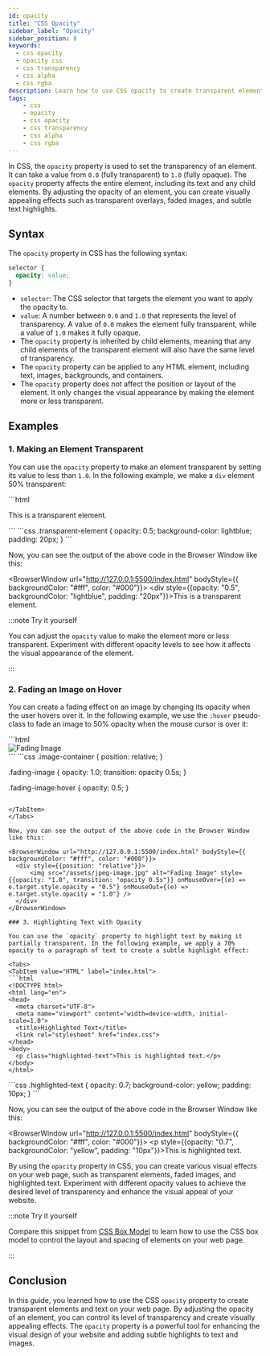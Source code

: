 ```yaml
---
id: opacity
title: "CSS Opacity"
sidebar_label: "Opacity"
sidebar_position: 8
keywords:
  - css opacity
  - opacity css
  - css transparency
  - css alpha
  - css rgba
description: Learn how to use CSS opacity to create transparent elements and text on your web page.
tags: 
    - css
    - opacity
    - css opacity
    - css transparency
    - css alpha
    - css rgba
---
```


In CSS, the `opacity` property is used to set the transparency of an element. It can take a value from `0.0` (fully transparent) to `1.0` (fully opaque). The `opacity` property affects the entire element, including its text and any child elements. By adjusting the opacity of an element, you can create visually appealing effects such as transparent overlays, faded images, and subtle text highlights.

<AdsComponent />

## Syntax

The `opacity` property in CSS has the following syntax:

```css title="index.css"
selector {
  opacity: value;
}
```

- `selector`: The CSS selector that targets the element you want to apply the opacity to.
- `value`: A number between `0.0` and `1.0` that represents the level of transparency. A value of `0.0` makes the element fully transparent, while a value of `1.0` makes it fully opaque.
- The `opacity` property is inherited by child elements, meaning that any child elements of the transparent element will also have the same level of transparency.
- The `opacity` property can be applied to any HTML element, including text, images, backgrounds, and containers.
- The `opacity` property does not affect the position or layout of the element. It only changes the visual appearance by making the element more or less transparent.

## Examples

### 1. Making an Element Transparent

You can use the `opacity` property to make an element transparent by setting its value to less than `1.0`. In the following example, we make a `div` element 50% transparent:

<Tabs>
  <TabItem value="HTML" label="index.html">
  ```html
  <!DOCTYPE html>
  <html lang="en">
  <head>
    <meta charset="UTF-8">
    <meta name="viewport" content="width=device-width, initial-scale=1.0">
    <title>Transparent Element</title>
    <link rel="stylesheet" href="index.css">
  </head>
  <body>
    <div class="transparent-element">
    <p>This is a transparent element.</p>
    </div>
  </body>
  </html>
  ```

  </TabItem>
  <TabItem value="CSS" label="index.css">
  ```css
  .transparent-element {
    opacity: 0.5;
    background-color: lightblue;
    padding: 20px;
  }
  ```

  </TabItem>
</Tabs>

Now, you can see the output of the above code in the Browser Window like this:

<BrowserWindow url="http://127.0.0.1:5500/index.html" bodyStyle={{ backgroundColor: "#fff", color: "#000"}}>
    <div style={{opacity: "0.5", backgroundColor: "lightblue", padding: "20px"}}>This is a transparent element.</div>
</BrowserWindow>

:::note Try it yourself

You can adjust the `opacity` value to make the element more or less transparent. Experiment with different opacity levels to see how it affects the visual appearance of the element.

:::

<AdsComponent />

### 2. Fading an Image on Hover

You can create a fading effect on an image by changing its opacity when the user hovers over it. In the following example, we use the `:hover` pseudo-class to fade an image to 50% opacity when the mouse cursor is over it:

<Tabs>
  <TabItem value="HTML" label="index.html">
  ```html
  <!DOCTYPE html>
  <html lang="en">
  <head>
    <meta charset="UTF-8">
    <meta name="viewport" content="width=device-width, initial-scale=1.0">
    <title>Fading Image</title>
    <link rel="stylesheet" href="index.css">
  </head>
  <body>
    <div class="image-container">
      <img src="image.jpg" alt="Fading Image" class="fading-image">
    </div>
  </body>
  </html>
  ```

  </TabItem>
  <TabItem value="CSS" label="index.css">
  ```css
  .image-container {
    position: relative;
  }

  .fading-image {
    opacity: 1.0;
    transition: opacity 0.5s;
  }

  .fading-image:hover {
    opacity: 0.5;
  }
  ```

  </TabItem>
</Tabs>

Now, you can see the output of the above code in the Browser Window like this:

<BrowserWindow url="http://127.0.0.1:5500/index.html" bodyStyle={{ backgroundColor: "#fff", color: "#000"}}>
    <div style={{position: "relative"}}>
        <img src="/assets/jpeg-image.jpg" alt="Fading Image" style={{opacity: "1.0", transition: "opacity 0.5s"}} onMouseOver={(e) => e.target.style.opacity = "0.5"} onMouseOut={(e) => e.target.style.opacity = "1.0"} />
    </div>
</BrowserWindow>

### 3. Highlighting Text with Opacity

You can use the `opacity` property to highlight text by making it partially transparent. In the following example, we apply a 70% opacity to a paragraph of text to create a subtle highlight effect:

<Tabs>
  <TabItem value="HTML" label="index.html">
  ```html
  <!DOCTYPE html>
  <html lang="en">
  <head>
    <meta charset="UTF-8">
    <meta name="viewport" content="width=device-width, initial-scale=1.0">
    <title>Highlighted Text</title>
    <link rel="stylesheet" href="index.css">
  </head>
  <body>
    <p class="highlighted-text">This is highlighted text.</p>
  </body>
  </html>
  ```

  </TabItem>
  <TabItem value="CSS" label="index.css">
  ```css
  .highlighted-text {
    opacity: 0.7;
    background-color: yellow;
    padding: 10px;
  }
  ```

  </TabItem>
</Tabs>

Now, you can see the output of the above code in the Browser Window like this:

<BrowserWindow url="http://127.0.0.1:5500/index.html" bodyStyle={{ backgroundColor: "#fff", color: "#000"}}>
    <p style={{opacity: "0.7", backgroundColor: "yellow", padding: "10px"}}>This is highlighted text.</p>
</BrowserWindow>

By using the `opacity` property in CSS, you can create various visual effects on your web page, such as transparent elements, faded images, and highlighted text. Experiment with different opacity values to achieve the desired level of transparency and enhance the visual appeal of your website.

<AdsComponent />

:::note Try it yourself

Compare this snippet from [CSS Box Model](/docs/category/box-model) to learn how to use the CSS box model to control the layout and spacing of elements on your web page.

:::

## Conclusion

In this guide, you learned how to use the CSS `opacity` property to create transparent elements and text on your web page. By adjusting the opacity of an element, you can control its level of transparency and create visually appealing effects. The `opacity` property is a powerful tool for enhancing the visual design of your website and adding subtle highlights to text and images.